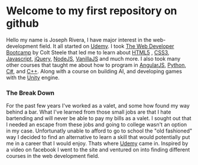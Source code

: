 # Welcome to my first repository on github

Hello my name is Joseph Rivera, I have major interest in the web-development field. It all started on <a href="https://www.udemy.com/">Udemy</a>. I took <a href="https://www.udemy.com/the-web-developer-bootcamp/learn/v4/overview">The Web Developer Bootcamp</a> by Colt Steele that led me to learn about <a href="https://developer.mozilla.org/en-US/docs/Web/HTML/Reference">HTML5</a>
, <a href="https://developer.mozilla.org/en-US/docs/Web/CSS/Reference">CSS3</a>, <a href="https://developer.mozilla.org/en-US/docs/Web/JavaScript">Javascript</a>, <a href="http://code.jquery.com/">jQuery</a>, <a href="https://nodejs.org/en/about/">NodeJS</a>,	<a href="https://stackoverflow.com/questions/20435653/what-is-vanillajs">VanillaJS</a>
and much more. I also took many other courses that taught me about how to program in <a href="https://docs.angularjs.org/guide">AngularJS</a>, 	<a href="https://www.python.org/">Python</a>, 	<a href="https://docs.microsoft.com/en-us/dotnet/csharp/">C#</a>, and 	<a href="https://www.tutorialspoint.com/cplusplus/index.htm">C++</a>. Along with a course on building AI, and developing games with the <a href="https://unity3d.com/">Unity</a> engine.


### The Break Down
For the past few years I've worked as a valet, and some how found my way behind a bar. What I've learned from those small jobs are that I hate bartending and will never be able to pay my bills as a valet. I sought out that I needed an escape from these jobs and going to college wasn't an option in my case. Unfortunatly unable to afford to go to school the "old fashioned" way I decided to find an alternative to learn a skill that would potentially put me in a career that I would enjoy. Thats where <a href="https://www.udemy.com/">Udemy</a> came in. Inspired by a video on facebook I went to the site and ventured on into finding different courses in the web development field. 


